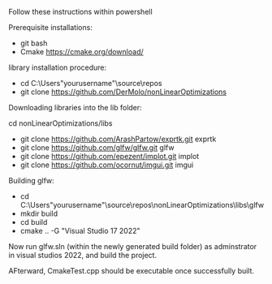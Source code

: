 Follow these instructions within powershell 


Prerequisite installations: 
- git bash
- Cmake https://cmake.org/download/
  
library installation procedure: 
- cd C:\Users\"yourusername"\source\repos
- git clone https://github.com/DerMolo/nonLinearOptimizations

Downloading libraries into the lib folder: 

cd nonLinearOptimizations/libs

- git clone https://github.com/ArashPartow/exprtk.git exprtk
- git clone https://github.com/glfw/glfw.git glfw
- git clone https://github.com/epezent/implot.git implot
- git clone https://github.com/ocornut/imgui.git imgui

Building glfw: 
- cd C:\Users\"yourusername"\source\repos\nonLinearOptimizations\libs\glfw
- mkdir build
- cd build
- cmake .. -G "Visual Studio 17 2022"

Now run glfw.sln (within the newly generated build folder) as adminstrator in visual studios 2022, and build the project.

AFterward, CmakeTest.cpp should be executable once successfully built.
